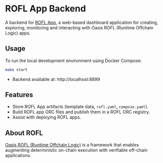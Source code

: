 # ROFL App Backend

A backend for [ROFL App], a web-based dashboard application for creating,
exploring, monitoring and interacting with Oasis ROFL (Runtime Offchain Logic)
apps.

## Usage

To run the local development environment using Docker Compose:

```bash
make start
```

- Backend available at: http://localhost:8899

## Features

- Store ROFL App artifacts (template data, `rofl.yaml`, `compose.yaml`).
- Build ROFL app ORC files and publish them in a ROFL ORC registry.
- Assist with deploying ROFL apps.

## About ROFL

[Oasis ROFL (Runtime Offchain Logic)] is a framework that enables augmenting
deterministic on-chain execution with verifiable off-chain applications.

[ROFL App]: https://github.com/oasisprotocol/rofl-app/
[Oasis ROFL (Runtime Offchain Logic)]: https://docs.oasis.io/build/rofl/
